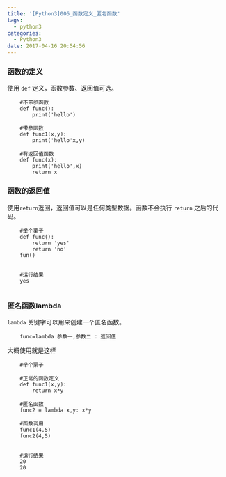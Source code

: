 ```yaml
---
title: '[Python3]006_函数定义_匿名函数'
tags:
  - python3
categories:
  - Python3
date: 2017-04-16 20:54:56
---
```


### 函数的定义

使用 `def` 定义，函数参数、返回值可选。

```
    #不带参函数
    def func():
        print('hello')

    #带参函数
    def func1(x,y):
        print('hello'x,y)

    #有返回值函数
    def func(x):
        print('hello',x)
        return x
```


### 函数的返回值

使用`return`返回，返回值可以是任何类型数据。函数不会执行 `return` 之后的代码。

```
    #举个栗子
    def func():
        return 'yes'
        return 'no'
    fun()
     

    #运行结果
    yes
     
```

### 匿名函数lambda

`lambda` 关键字可以用来创建一个匿名函数。

```
    func=lambda 参数一,参数二 : 返回值
```

大概使用就是这样      

```
    #举个栗子

    #正常的函数定义
    def func1(x,y):
        return x*y

    #匿名函数
    func2 = lambda x,y: x*y

    #函数调用
    func1(4,5)
    func2(4,5)
     

    #运行结果
    20
    20 
```
